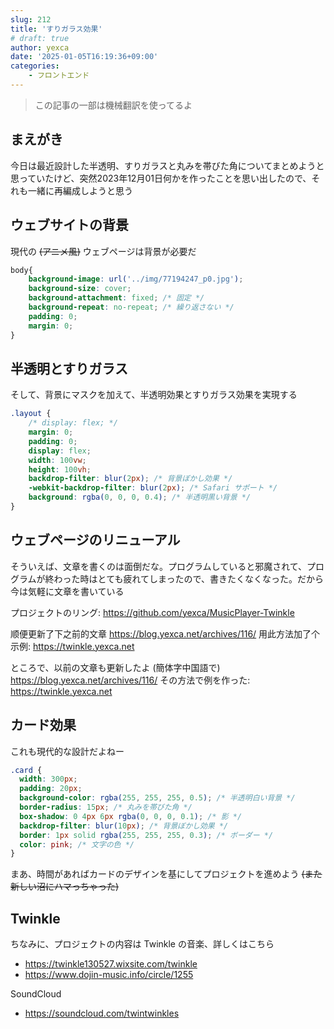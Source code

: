 ```yaml
---
slug: 212
title: 'すりガラス効果'
# draft: true
author: yexca
date: '2025-01-05T16:19:36+09:00'
categories:
    - フロントエンド
---
```


> この記事の一部は機械翻訳を使ってるよ

## まえがき

今日は最近設計した半透明、すりガラスと丸みを帯びた角についてまとめようと思っていたけど、突然2023年12月01日何かを作ったことを思い出したので、それも一緒に再編成しようと思う

## ウェブサイトの背景

現代の ~~(アニメ風)~~ ウェブページは背景が必要だ

```css
body{
    background-image: url('../img/77194247_p0.jpg');
    background-size: cover;
    background-attachment: fixed; /* 固定 */
    background-repeat: no-repeat; /* 繰り返さない */
    padding: 0;
    margin: 0;
}
```

## 半透明とすりガラス

そして、背景にマスクを加えて、半透明効果とすりガラス効果を実現する

```css
.layout {
    /* display: flex; */
    margin: 0;
    padding: 0;
    display: flex;
    width: 100vw;
    height: 100vh;
    backdrop-filter: blur(2px); /* 背景ぼかし効果 */
    -webkit-backdrop-filter: blur(2px); /* Safari サポート */
    background: rgba(0, 0, 0, 0.4); /* 半透明黒い背景 */
}
```

## ウェブページのリニューアル

そういえば、文章を書くのは面倒だな。プログラムしていると邪魔されて、プログラムが終わった時はとても疲れてしまったので、書きたくなくなった。だから今は気軽に文章を書いている

プロジェクトのリング: <https://github.com/yexca/MusicPlayer-Twinkle>

顺便更新了下之前的文章 <https://blog.yexca.net/archives/116/> 用此方法加了个示例: <https://twinkle.yexca.net>

ところで、以前の文章も更新したよ (簡体字中国語で) <https://blog.yexca.net/archives/116/> その方法で例を作った: <https://twinkle.yexca.net>

## カード効果

これも現代的な設計だよねー

```css
.card {
  width: 300px;
  padding: 20px;
  background-color: rgba(255, 255, 255, 0.5); /* 半透明白い背景 */
  border-radius: 15px; /* 丸みを帯びた角 */
  box-shadow: 0 4px 6px rgba(0, 0, 0, 0.1); /* 影 */
  backdrop-filter: blur(10px); /* 背景ぼかし効果 */
  border: 1px solid rgba(255, 255, 255, 0.3); /* ボーダー */
  color: pink; /* 文字の色 */
}
```

まあ、時間があればカードのデザインを基にしてプロジェクトを進めよう ~~(また新しい沼にハマっちゃった)~~

## Twinkle

ちなみに、プロジェクトの内容は Twinkle の音楽、詳しくはこちら

* <https://twinkle130527.wixsite.com/twinkle>
* <https://www.dojin-music.info/circle/1255>

SoundCloud

* <https://soundcloud.com/twintwinkles>
